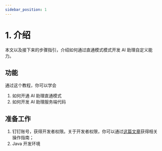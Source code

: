 ```yaml
---
sidebar_position: 1
---
```


# 1. 介绍

本文以及接下来的步骤指引，介绍如何通过直通模式模式开发 AI 助理自定义能力。

## 功能

通过这个教程，你可以学会
1. 如何开通 AI 助理直通模式
2. 如何开发 AI 助理服务端代码

## 准备工作

1. 钉钉账号，获得开发者权限。关于开发者权限，你可以通过[这篇文章](/docs/explore/portal/grant-admin)获得相关操作指南；
2. Java 开发环境
